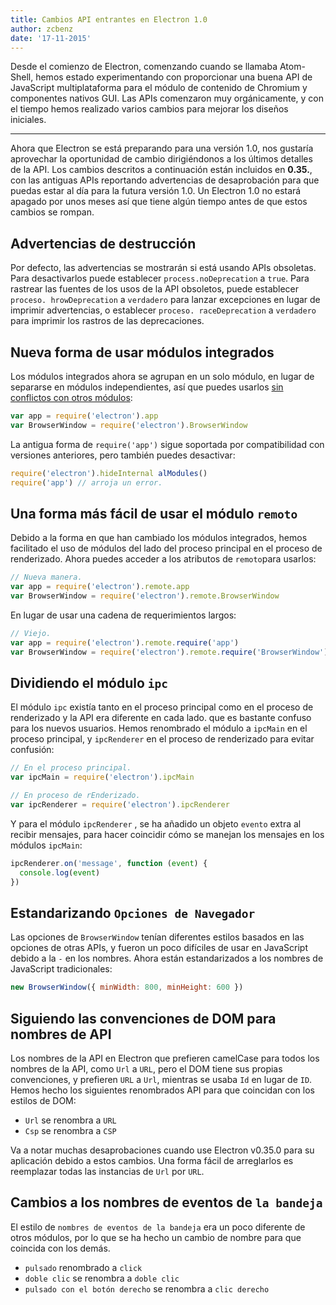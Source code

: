 ```yaml
---
title: Cambios API entrantes en Electron 1.0
author: zcbenz
date: '17-11-2015'
---
```


Desde el comienzo de Electron, comenzando cuando se llamaba Atom-Shell, hemos estado experimentando con proporcionar una buena API de JavaScript multiplataforma para el módulo de contenido de Chromium y componentes nativos GUI. Las APIs comenzaron muy orgánicamente, y con el tiempo hemos realizado varios cambios para mejorar los diseños iniciales.

---

Ahora que Electron se está preparando para una versión 1.0, nos gustaría aprovechar la oportunidad de cambio dirigiéndonos a los últimos detalles de la API. Los cambios descritos a continuación están incluidos en **0.35.**, con las antiguas APIs reportando advertencias de desaprobación para que puedas estar al día para la futura versión 1.0. Un Electron 1.0 no estará apagado por unos meses así que tiene algún tiempo antes de que estos cambios se rompan.

## Advertencias de destrucción

Por defecto, las advertencias se mostrarán si está usando APIs obsoletas. Para desactivarlos puede establecer `process.noDeprecation` a `true`. Para rastrear las fuentes de los usos de la API obsoletos, puede establecer `proceso. hrowDeprecation` a `verdadero` para lanzar excepciones en lugar de imprimir advertencias, o establecer `proceso. raceDeprecation` a `verdadero` para imprimir los rastros de las deprecaciones.

## Nueva forma de usar módulos integrados

Los módulos integrados ahora se agrupan en un solo módulo, en lugar de separarse en módulos independientes, así que puedes usarlos [sin conflictos con otros módulos](https://github.com/electron/electron/issues/387):

```javascript
var app = require('electron').app
var BrowserWindow = require('electron').BrowserWindow
```

La antigua forma de `require('app')` sigue soportada por compatibilidad con versiones anteriores, pero también puedes desactivar:

```javascript
require('electron').hideInternal alModules()
require('app') // arroja un error.
```

## Una forma más fácil de usar el módulo `remoto`

Debido a la forma en que han cambiado los módulos integrados, hemos facilitado el uso de módulos del lado del proceso principal en el proceso de renderizado. Ahora puedes acceder a los atributos de `remoto`para usarlos:

```javascript
// Nueva manera.
var app = require('electron').remote.app
var BrowserWindow = require('electron').remote.BrowserWindow
```

En lugar de usar una cadena de requerimientos largos:

```javascript
// Viejo.
var app = require('electron').remote.require('app')
var BrowserWindow = require('electron').remote.require('BrowserWindow')
```

## Dividiendo el módulo `ipc`

El módulo `ipc` existía tanto en el proceso principal como en el proceso de renderizado y la API era diferente en cada lado. que es bastante confuso para los nuevos usuarios. Hemos renombrado el módulo a `ipcMain` en el proceso principal, y `ipcRenderer` en el proceso de renderizado para evitar confusión:

```javascript
// En el proceso principal.
var ipcMain = require('electron').ipcMain
```

```javascript
// En proceso de rEnderizado.
var ipcRenderer = require('electron').ipcRenderer
```

Y para el módulo `ipcRenderer` , se ha añadido un objeto `evento` extra al recibir mensajes, para hacer coincidir cómo se manejan los mensajes en los módulos `ipcMain`:

```javascript
ipcRenderer.on('message', function (event) {
  console.log(event)
})
```

## Estandarizando `Opciones de Navegador`

Las opciones de `BrowserWindow` tenían diferentes estilos basados en las opciones de otras APIs, y fueron un poco difíciles de usar en JavaScript debido a la `-` en los nombres. Ahora están estandarizados a los nombres de JavaScript tradicionales:

```javascript
new BrowserWindow({ minWidth: 800, minHeight: 600 })
```

## Siguiendo las convenciones de DOM para nombres de API

Los nombres de la API en Electron que prefieren camelCase para todos los nombres de la API, como `Url` a `URL`, pero el DOM tiene sus propias convenciones, y prefieren `URL` a `Url`, mientras se usaba `Id` en lugar de `ID`. Hemos hecho los siguientes renombrados API para que coincidan con los estilos de DOM:

* `Url` se renombra a `URL`
* `Csp` se renombra a `CSP`

Va a notar muchas desaprobaciones cuando use Electron v0.35.0 para su aplicación debido a estos cambios. Una forma fácil de arreglarlos es reemplazar todas las instancias de `Url` por `URL`.

## Cambios a los nombres de eventos de `la bandeja`

El estilo de `nombres de eventos de la bandeja` era un poco diferente de otros módulos, por lo que se ha hecho un cambio de nombre para que coincida con los demás.

* `pulsado` renombrado a `click`
* `doble clic` se renombra a `doble clic`
* `pulsado con el botón derecho` se renombra a `clic derecho`

